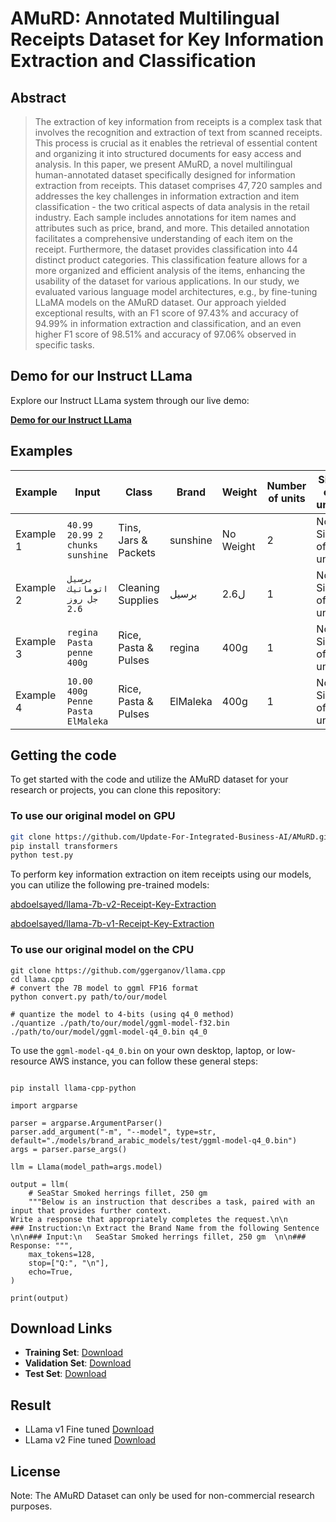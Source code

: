 # AMuRD: Annotated Multilingual Receipts Dataset for  Key Information Extraction and Classification 






## Abstract 

> The extraction of key information from receipts is a complex task that involves the recognition and extraction of text from scanned receipts. This process is crucial as it enables the retrieval of essential content and organizing it into structured documents for easy access and analysis. In this paper, we present AMuRD, a novel multilingual human-annotated dataset specifically designed for information extraction from receipts. This dataset comprises $47,720$ samples and addresses the key challenges in information extraction and item classification - the two critical aspects of data analysis in the retail industry. Each sample includes annotations for item names and attributes such as price, brand, and more. This detailed annotation facilitates a comprehensive understanding of each item on the receipt. Furthermore, the dataset provides classification into $44$ distinct product categories. This classification feature allows for a more organized and efficient analysis of the items, enhancing the usability of the dataset for various applications. In our study, we evaluated various language model architectures, e.g., by fine-tuning LLaMA models on the AMuRD dataset. Our approach yielded exceptional results, with an F1 score of 97.43\% and accuracy of 94.99\% in information extraction and classification, and an even higher F1 score of 98.51\% and accuracy of 97.06\% observed in specific tasks.


## Demo for our Instruct LLama


Explore our Instruct LLama system through our live demo:

[**Demo for our Instruct LLama**](http://3.145.70.14:5003/)


## Examples

| Example | Input                                | Class                 | Brand        | Weight    | Number of units | Size of units  | Price   | T.Price | Pack   | Unit  |
| ------- | ------------------------------------ | ---------------------- | -------------| --------- | ---------------- | --------------- | ------- | ------- | ------ | ----- |
| Example 1| `40.99 20.99 2 chunks sunshine`    | Tins, Jars & Packets   | sunshine     | No Weight | 2                | No Size of units| 20.99   | 40.99   | علبة   | No Unit |
| Example 2| `برسيل اتوماتيك جل روز 2.6`      | Cleaning Supplies      | برسيل       | 2.6ل      | 1                | No Size of units| No Price| No T.Price | عبوة | ل     |
| Example 3| `regina Pasta penne 400g`           | Rice, Pasta & Pulses   | regina       | 400g      | 1                | No Size of units| No Price| No T.Price | كيس   | g     |
| Example 4| `10.00 400g Penne Pasta ElMaleka`   | Rice, Pasta & Pulses   | ElMaleka     | 400g      | 1                | No Size of units| 10      | 10      | كيس   | g     |

 
## Getting the code


To get started with the code and utilize the AMuRD dataset for your research or projects, you can clone this repository:

### To use our original model on GPU
```bash
git clone https://github.com/Update-For-Integrated-Business-AI/AMuRD.git
pip install transformers
python test.py
```
To perform key information extraction on item receipts using our models, you can utilize the following pre-trained models:

[abdoelsayed/llama-7b-v2-Receipt-Key-Extraction](https://huggingface.co/abdoelsayed/llama-7b-v2-Receipt-Key-Extraction)

[abdoelsayed/llama-7b-v1-Receipt-Key-Extraction](https://huggingface.co/abdoelsayed/llama-7b-v1-Receipt-Key-Extraction)

### To use our original model on the CPU
```
git clone https://github.com/ggerganov/llama.cpp
cd llama.cpp
# convert the 7B model to ggml FP16 format
python convert.py path/to/our/model

# quantize the model to 4-bits (using q4_0 method)
./quantize ./path/to/our/model/ggml-model-f32.bin ./path/to/our/model/ggml-model-q4_0.bin q4_0
```

To use the ```ggml-model-q4_0.bin``` on your own desktop, laptop, or low-resource AWS instance, you can follow these general steps:
```

pip install llama-cpp-python

import argparse

parser = argparse.ArgumentParser()
parser.add_argument("-m", "--model", type=str, default="./models/brand_arabic_models/test/ggml-model-q4_0.bin")
args = parser.parse_args()

llm = Llama(model_path=args.model)

output = llm(
    # SeaStar Smoked herrings fillet, 250 gm
    """Below is an instruction that describes a task, paired with an input that provides further context. 
Write a response that appropriately completes the request.\n\n
### Instruction:\n Extract the Brand Name from the following Sentence \n\n### Input:\n   SeaStar Smoked herrings fillet, 250 gm  \n\n### Response: """,
    max_tokens=128,
    stop=["Q:", "\n"],
    echo=True,
)

print(output)
```
## Download Links
- **Training Set**: [Download](https://drive.google.com/file/d/1DNdNBnN-i1z6mthrtO6JMtU3pADTNxut/view?usp=sharing)
- **Validation Set**: [Download](https://drive.google.com/file/d/1j8ybqbfMCKEghppfa88eoHAuEvtZ5-dO/view?usp=sharing)
- **Test Set**: [Download](https://drive.google.com/file/d/1l8iUlFnNehIIvkk_xEpB8NDidGX9EF5d/view?usp=sharing)
## Result
 -  LLama v1 Fine tuned [Download](https://github.com/Update-For-Integrated-Business-AI/AMuRD/blob/main/results.zip)
 -  LLama v2 Fine tuned [Download](https://github.com/Update-For-Integrated-Business-AI/AMuRD/blob/main/results.zip)
## License

Note: The AMuRD Dataset can only be used for non-commercial research purposes. 

